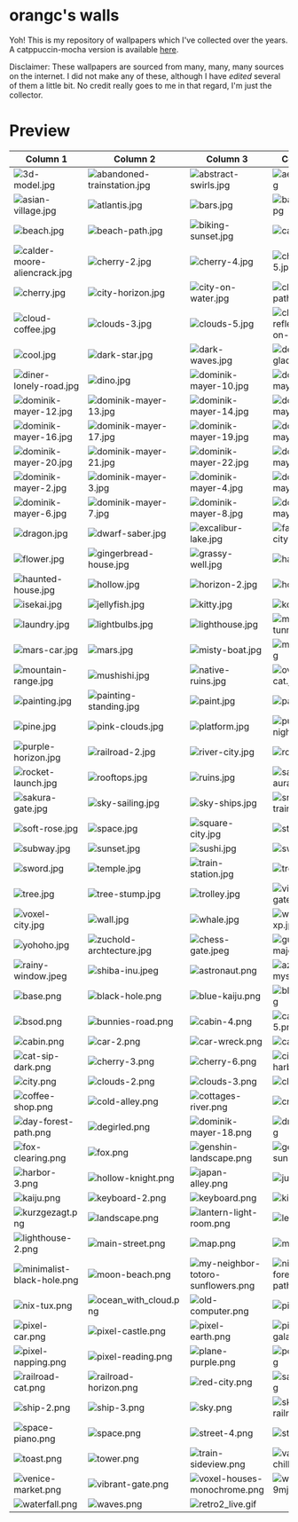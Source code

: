 # orangc's walls
Yoh! This is my repository of wallpapers which I've collected over the years. A catppuccin-mocha version is available [here](https://github.com/orxngc/walls-catppuccin-mocha).

Disclaimer: These wallpapers are sourced from many, many, many sources on the internet. I did not make any of these, although I have *edited* several of them a little bit. No credit really goes to me in that regard, I'm just the collector.
# Preview
| Column 1 | Column 2 | Column 3 | Column 4 |
|---------|---------|---------|---------|
| ![3d-model.jpg](https://raw.githubusercontent.com/orxngc/walls/main/3d-model.jpg) | ![abandoned-trainstation.jpg](https://raw.githubusercontent.com/orxngc/walls/main/abandoned-trainstation.jpg) | ![abstract-swirls.jpg](https://raw.githubusercontent.com/orxngc/walls/main/abstract-swirls.jpg) | ![aesthetic.jpg](https://raw.githubusercontent.com/orxngc/walls/main/aesthetic.jpg) |
| ![asian-village.jpg](https://raw.githubusercontent.com/orxngc/walls/main/asian-village.jpg) | ![atlantis.jpg](https://raw.githubusercontent.com/orxngc/walls/main/atlantis.jpg) | ![bars.jpg](https://raw.githubusercontent.com/orxngc/walls/main/bars.jpg) | ![basement.jpg](https://raw.githubusercontent.com/orxngc/walls/main/basement.jpg) |
| ![beach.jpg](https://raw.githubusercontent.com/orxngc/walls/main/beach.jpg) | ![beach-path.jpg](https://raw.githubusercontent.com/orxngc/walls/main/beach-path.jpg) | ![biking-sunset.jpg](https://raw.githubusercontent.com/orxngc/walls/main/biking-sunset.jpg) | ![cabin-2.jpg](https://raw.githubusercontent.com/orxngc/walls/main/cabin-2.jpg) |
| ![calder-moore-aliencrack.jpg](https://raw.githubusercontent.com/orxngc/walls/main/calder-moore-aliencrack.jpg) | ![cherry-2.jpg](https://raw.githubusercontent.com/orxngc/walls/main/cherry-2.jpg) | ![cherry-4.jpg](https://raw.githubusercontent.com/orxngc/walls/main/cherry-4.jpg) | ![cherry-5.jpg](https://raw.githubusercontent.com/orxngc/walls/main/cherry-5.jpg) |
| ![cherry.jpg](https://raw.githubusercontent.com/orxngc/walls/main/cherry.jpg) | ![city-horizon.jpg](https://raw.githubusercontent.com/orxngc/walls/main/city-horizon.jpg) | ![city-on-water.jpg](https://raw.githubusercontent.com/orxngc/walls/main/city-on-water.jpg) | ![cliff-path.jpg](https://raw.githubusercontent.com/orxngc/walls/main/cliff-path.jpg) |
| ![cloud-coffee.jpg](https://raw.githubusercontent.com/orxngc/walls/main/cloud-coffee.jpg) | ![clouds-3.jpg](https://raw.githubusercontent.com/orxngc/walls/main/clouds-3.jpg) | ![clouds-5.jpg](https://raw.githubusercontent.com/orxngc/walls/main/clouds-5.jpg) | ![clouds-reflecting-on-sea.jpg](https://raw.githubusercontent.com/orxngc/walls/main/clouds-reflecting-on-sea.jpg) |
| ![cool.jpg](https://raw.githubusercontent.com/orxngc/walls/main/cool.jpg) | ![dark-star.jpg](https://raw.githubusercontent.com/orxngc/walls/main/dark-star.jpg) | ![dark-waves.jpg](https://raw.githubusercontent.com/orxngc/walls/main/dark-waves.jpg) | ![deer-glade.jpg](https://raw.githubusercontent.com/orxngc/walls/main/deer-glade.jpg) |
| ![diner-lonely-road.jpg](https://raw.githubusercontent.com/orxngc/walls/main/diner-lonely-road.jpg) | ![dino.jpg](https://raw.githubusercontent.com/orxngc/walls/main/dino.jpg) | ![dominik-mayer-10.jpg](https://raw.githubusercontent.com/orxngc/walls/main/dominik-mayer-10.jpg) | ![dominik-mayer-11.jpg](https://raw.githubusercontent.com/orxngc/walls/main/dominik-mayer-11.jpg) |
| ![dominik-mayer-12.jpg](https://raw.githubusercontent.com/orxngc/walls/main/dominik-mayer-12.jpg) | ![dominik-mayer-13.jpg](https://raw.githubusercontent.com/orxngc/walls/main/dominik-mayer-13.jpg) | ![dominik-mayer-14.jpg](https://raw.githubusercontent.com/orxngc/walls/main/dominik-mayer-14.jpg) | ![dominik-mayer-15.jpg](https://raw.githubusercontent.com/orxngc/walls/main/dominik-mayer-15.jpg) |
| ![dominik-mayer-16.jpg](https://raw.githubusercontent.com/orxngc/walls/main/dominik-mayer-16.jpg) | ![dominik-mayer-17.jpg](https://raw.githubusercontent.com/orxngc/walls/main/dominik-mayer-17.jpg) | ![dominik-mayer-19.jpg](https://raw.githubusercontent.com/orxngc/walls/main/dominik-mayer-19.jpg) | ![dominik-mayer-1.jpg](https://raw.githubusercontent.com/orxngc/walls/main/dominik-mayer-1.jpg) |
| ![dominik-mayer-20.jpg](https://raw.githubusercontent.com/orxngc/walls/main/dominik-mayer-20.jpg) | ![dominik-mayer-21.jpg](https://raw.githubusercontent.com/orxngc/walls/main/dominik-mayer-21.jpg) | ![dominik-mayer-22.jpg](https://raw.githubusercontent.com/orxngc/walls/main/dominik-mayer-22.jpg) | ![dominik-mayer-23.jpg](https://raw.githubusercontent.com/orxngc/walls/main/dominik-mayer-23.jpg) |
| ![dominik-mayer-2.jpg](https://raw.githubusercontent.com/orxngc/walls/main/dominik-mayer-2.jpg) | ![dominik-mayer-3.jpg](https://raw.githubusercontent.com/orxngc/walls/main/dominik-mayer-3.jpg) | ![dominik-mayer-4.jpg](https://raw.githubusercontent.com/orxngc/walls/main/dominik-mayer-4.jpg) | ![dominik-mayer-5.jpg](https://raw.githubusercontent.com/orxngc/walls/main/dominik-mayer-5.jpg) |
| ![dominik-mayer-6.jpg](https://raw.githubusercontent.com/orxngc/walls/main/dominik-mayer-6.jpg) | ![dominik-mayer-7.jpg](https://raw.githubusercontent.com/orxngc/walls/main/dominik-mayer-7.jpg) | ![dominik-mayer-8.jpg](https://raw.githubusercontent.com/orxngc/walls/main/dominik-mayer-8.jpg) | ![dominik-mayer-9.jpg](https://raw.githubusercontent.com/orxngc/walls/main/dominik-mayer-9.jpg) |
| ![dragon.jpg](https://raw.githubusercontent.com/orxngc/walls/main/dragon.jpg) | ![dwarf-saber.jpg](https://raw.githubusercontent.com/orxngc/walls/main/dwarf-saber.jpg) | ![excalibur-lake.jpg](https://raw.githubusercontent.com/orxngc/walls/main/excalibur-lake.jpg) | ![fantasy-city.jpg](https://raw.githubusercontent.com/orxngc/walls/main/fantasy-city.jpg) |
| ![flower.jpg](https://raw.githubusercontent.com/orxngc/walls/main/flower.jpg) | ![gingerbread-house.jpg](https://raw.githubusercontent.com/orxngc/walls/main/gingerbread-house.jpg) | ![grassy-well.jpg](https://raw.githubusercontent.com/orxngc/walls/main/grassy-well.jpg) | ![harbor.jpg](https://raw.githubusercontent.com/orxngc/walls/main/harbor.jpg) |
| ![haunted-house.jpg](https://raw.githubusercontent.com/orxngc/walls/main/haunted-house.jpg) | ![hollow.jpg](https://raw.githubusercontent.com/orxngc/walls/main/hollow.jpg) | ![horizon-2.jpg](https://raw.githubusercontent.com/orxngc/walls/main/horizon-2.jpg) | ![horizon.jpg](https://raw.githubusercontent.com/orxngc/walls/main/horizon.jpg) |
| ![isekai.jpg](https://raw.githubusercontent.com/orxngc/walls/main/isekai.jpg) | ![jellyfish.jpg](https://raw.githubusercontent.com/orxngc/walls/main/jellyfish.jpg) | ![kitty.jpg](https://raw.githubusercontent.com/orxngc/walls/main/kitty.jpg) | ![koi.jpg](https://raw.githubusercontent.com/orxngc/walls/main/koi.jpg) |
| ![laundry.jpg](https://raw.githubusercontent.com/orxngc/walls/main/laundry.jpg) | ![lightbulbs.jpg](https://raw.githubusercontent.com/orxngc/walls/main/lightbulbs.jpg) | ![lighthouse.jpg](https://raw.githubusercontent.com/orxngc/walls/main/lighthouse.jpg) | ![marine-tunnel.jpg](https://raw.githubusercontent.com/orxngc/walls/main/marine-tunnel.jpg) |
| ![mars-car.jpg](https://raw.githubusercontent.com/orxngc/walls/main/mars-car.jpg) | ![mars.jpg](https://raw.githubusercontent.com/orxngc/walls/main/mars.jpg) | ![misty-boat.jpg](https://raw.githubusercontent.com/orxngc/walls/main/misty-boat.jpg) | ![moscow.jpg](https://raw.githubusercontent.com/orxngc/walls/main/moscow.jpg) |
| ![mountain-range.jpg](https://raw.githubusercontent.com/orxngc/walls/main/mountain-range.jpg) | ![mushishi.jpg](https://raw.githubusercontent.com/orxngc/walls/main/mushishi.jpg) | ![native-ruins.jpg](https://raw.githubusercontent.com/orxngc/walls/main/native-ruins.jpg) | ![oversized-cat.jpg](https://raw.githubusercontent.com/orxngc/walls/main/oversized-cat.jpg) |
| ![painting.jpg](https://raw.githubusercontent.com/orxngc/walls/main/painting.jpg) | ![painting-standing.jpg](https://raw.githubusercontent.com/orxngc/walls/main/painting-standing.jpg) | ![paint.jpg](https://raw.githubusercontent.com/orxngc/walls/main/paint.jpg) | ![panes.jpg](https://raw.githubusercontent.com/orxngc/walls/main/panes.jpg) |
| ![pine.jpg](https://raw.githubusercontent.com/orxngc/walls/main/pine.jpg) | ![pink-clouds.jpg](https://raw.githubusercontent.com/orxngc/walls/main/pink-clouds.jpg) | ![platform.jpg](https://raw.githubusercontent.com/orxngc/walls/main/platform.jpg) | ![purpled-night.jpg](https://raw.githubusercontent.com/orxngc/walls/main/purpled-night.jpg) |
| ![purple-horizon.jpg](https://raw.githubusercontent.com/orxngc/walls/main/purple-horizon.jpg) | ![railroad-2.jpg](https://raw.githubusercontent.com/orxngc/walls/main/railroad-2.jpg) | ![river-city.jpg](https://raw.githubusercontent.com/orxngc/walls/main/river-city.jpg) | ![road.jpg](https://raw.githubusercontent.com/orxngc/walls/main/road.jpg) |
| ![rocket-launch.jpg](https://raw.githubusercontent.com/orxngc/walls/main/rocket-launch.jpg) | ![rooftops.jpg](https://raw.githubusercontent.com/orxngc/walls/main/rooftops.jpg) | ![ruins.jpg](https://raw.githubusercontent.com/orxngc/walls/main/ruins.jpg) | ![sakura-aura.jpg](https://raw.githubusercontent.com/orxngc/walls/main/sakura-aura.jpg) |
| ![sakura-gate.jpg](https://raw.githubusercontent.com/orxngc/walls/main/sakura-gate.jpg) | ![sky-sailing.jpg](https://raw.githubusercontent.com/orxngc/walls/main/sky-sailing.jpg) | ![sky-ships.jpg](https://raw.githubusercontent.com/orxngc/walls/main/sky-ships.jpg) | ![snowy-train.jpg](https://raw.githubusercontent.com/orxngc/walls/main/snowy-train.jpg) |
| ![soft-rose.jpg](https://raw.githubusercontent.com/orxngc/walls/main/soft-rose.jpg) | ![space.jpg](https://raw.githubusercontent.com/orxngc/walls/main/space.jpg) | ![square-city.jpg](https://raw.githubusercontent.com/orxngc/walls/main/square-city.jpg) | ![stall.jpg](https://raw.githubusercontent.com/orxngc/walls/main/stall.jpg) |
| ![subway.jpg](https://raw.githubusercontent.com/orxngc/walls/main/subway.jpg) | ![sunset.jpg](https://raw.githubusercontent.com/orxngc/walls/main/sunset.jpg) | ![sushi.jpg](https://raw.githubusercontent.com/orxngc/walls/main/sushi.jpg) | ![swirls.jpg](https://raw.githubusercontent.com/orxngc/walls/main/swirls.jpg) |
| ![sword.jpg](https://raw.githubusercontent.com/orxngc/walls/main/sword.jpg) | ![temple.jpg](https://raw.githubusercontent.com/orxngc/walls/main/temple.jpg) | ![train-station.jpg](https://raw.githubusercontent.com/orxngc/walls/main/train-station.jpg) | ![tree-2.jpg](https://raw.githubusercontent.com/orxngc/walls/main/tree-2.jpg) |
| ![tree.jpg](https://raw.githubusercontent.com/orxngc/walls/main/tree.jpg) | ![tree-stump.jpg](https://raw.githubusercontent.com/orxngc/walls/main/tree-stump.jpg) | ![trolley.jpg](https://raw.githubusercontent.com/orxngc/walls/main/trolley.jpg) | ![village-gate.jpg](https://raw.githubusercontent.com/orxngc/walls/main/village-gate.jpg) |
| ![voxel-city.jpg](https://raw.githubusercontent.com/orxngc/walls/main/voxel-city.jpg) | ![wall.jpg](https://raw.githubusercontent.com/orxngc/walls/main/wall.jpg) | ![whale.jpg](https://raw.githubusercontent.com/orxngc/walls/main/whale.jpg) | ![windows-xp.jpg](https://raw.githubusercontent.com/orxngc/walls/main/windows-xp.jpg) |
| ![yohoho.jpg](https://raw.githubusercontent.com/orxngc/walls/main/yohoho.jpg) | ![zuchold-archtecture.jpg](https://raw.githubusercontent.com/orxngc/walls/main/zuchold-archtecture.jpg) | ![chess-gate.jpeg](https://raw.githubusercontent.com/orxngc/walls/main/chess-gate.jpeg) | ![guy-majou.jpeg](https://raw.githubusercontent.com/orxngc/walls/main/guy-majou.jpeg) |
| ![rainy-window.jpeg](https://raw.githubusercontent.com/orxngc/walls/main/rainy-window.jpeg) | ![shiba-inu.jpeg](https://raw.githubusercontent.com/orxngc/walls/main/shiba-inu.jpeg) | ![astronaut.png](https://raw.githubusercontent.com/orxngc/walls/main/astronaut.png) | ![aztec-mysteries.png](https://raw.githubusercontent.com/orxngc/walls/main/aztec-mysteries.png) |
| ![base.png](https://raw.githubusercontent.com/orxngc/walls/main/base.png) | ![black-hole.png](https://raw.githubusercontent.com/orxngc/walls/main/black-hole.png) | ![blue-kaiju.png](https://raw.githubusercontent.com/orxngc/walls/main/blue-kaiju.png) | ![blueprint.png](https://raw.githubusercontent.com/orxngc/walls/main/blueprint.png) |
| ![bsod.png](https://raw.githubusercontent.com/orxngc/walls/main/bsod.png) | ![bunnies-road.png](https://raw.githubusercontent.com/orxngc/walls/main/bunnies-road.png) | ![cabin-4.png](https://raw.githubusercontent.com/orxngc/walls/main/cabin-4.png) | ![cabin-5.png](https://raw.githubusercontent.com/orxngc/walls/main/cabin-5.png) |
| ![cabin.png](https://raw.githubusercontent.com/orxngc/walls/main/cabin.png) | ![car-2.png](https://raw.githubusercontent.com/orxngc/walls/main/car-2.png) | ![car-wreck.png](https://raw.githubusercontent.com/orxngc/walls/main/car-wreck.png) | ![castle.png](https://raw.githubusercontent.com/orxngc/walls/main/castle.png) |
| ![cat-sip-dark.png](https://raw.githubusercontent.com/orxngc/walls/main/cat-sip-dark.png) | ![cherry-3.png](https://raw.githubusercontent.com/orxngc/walls/main/cherry-3.png) | ![cherry-6.png](https://raw.githubusercontent.com/orxngc/walls/main/cherry-6.png) | ![city-harbor.png](https://raw.githubusercontent.com/orxngc/walls/main/city-harbor.png) |
| ![city.png](https://raw.githubusercontent.com/orxngc/walls/main/city.png) | ![clouds-2.png](https://raw.githubusercontent.com/orxngc/walls/main/clouds-2.png) | ![clouds-3.png](https://raw.githubusercontent.com/orxngc/walls/main/clouds-3.png) | ![clouds.png](https://raw.githubusercontent.com/orxngc/walls/main/clouds.png) |
| ![coffee-shop.png](https://raw.githubusercontent.com/orxngc/walls/main/coffee-shop.png) | ![cold-alley.png](https://raw.githubusercontent.com/orxngc/walls/main/cold-alley.png) | ![cottages-river.png](https://raw.githubusercontent.com/orxngc/walls/main/cottages-river.png) | ![crane.png](https://raw.githubusercontent.com/orxngc/walls/main/crane.png) |
| ![day-forest-path.png](https://raw.githubusercontent.com/orxngc/walls/main/day-forest-path.png) | ![degirled.png](https://raw.githubusercontent.com/orxngc/walls/main/degirled.png) | ![dominik-mayer-18.png](https://raw.githubusercontent.com/orxngc/walls/main/dominik-mayer-18.png) | ![droplets.png](https://raw.githubusercontent.com/orxngc/walls/main/droplets.png) |
| ![fox-clearing.png](https://raw.githubusercontent.com/orxngc/walls/main/fox-clearing.png) | ![fox.png](https://raw.githubusercontent.com/orxngc/walls/main/fox.png) | ![genshin-landscape.png](https://raw.githubusercontent.com/orxngc/walls/main/genshin-landscape.png) | ![gentlemen-sunset.png](https://raw.githubusercontent.com/orxngc/walls/main/gentlemen-sunset.png) |
| ![harbor-3.png](https://raw.githubusercontent.com/orxngc/walls/main/harbor-3.png) | ![hollow-knight.png](https://raw.githubusercontent.com/orxngc/walls/main/hollow-knight.png) | ![japan-alley.png](https://raw.githubusercontent.com/orxngc/walls/main/japan-alley.png) | ![jupiter.png](https://raw.githubusercontent.com/orxngc/walls/main/jupiter.png) |
| ![kaiju.png](https://raw.githubusercontent.com/orxngc/walls/main/kaiju.png) | ![keyboard-2.png](https://raw.githubusercontent.com/orxngc/walls/main/keyboard-2.png) | ![keyboard.png](https://raw.githubusercontent.com/orxngc/walls/main/keyboard.png) | ![kitchen.png](https://raw.githubusercontent.com/orxngc/walls/main/kitchen.png) |
| ![kurzgezagt.png](https://raw.githubusercontent.com/orxngc/walls/main/kurzgezagt.png) | ![landscape.png](https://raw.githubusercontent.com/orxngc/walls/main/landscape.png) | ![lantern-light-room.png](https://raw.githubusercontent.com/orxngc/walls/main/lantern-light-room.png) | ![lelouch.png](https://raw.githubusercontent.com/orxngc/walls/main/lelouch.png) |
| ![lighthouse-2.png](https://raw.githubusercontent.com/orxngc/walls/main/lighthouse-2.png) | ![main-street.png](https://raw.githubusercontent.com/orxngc/walls/main/main-street.png) | ![map.png](https://raw.githubusercontent.com/orxngc/walls/main/map.png) | ![math.png](https://raw.githubusercontent.com/orxngc/walls/main/math.png) |
| ![minimalist-black-hole.png](https://raw.githubusercontent.com/orxngc/walls/main/minimalist-black-hole.png) | ![moon-beach.png](https://raw.githubusercontent.com/orxngc/walls/main/moon-beach.png) | ![my-neighbor-totoro-sunflowers.png](https://raw.githubusercontent.com/orxngc/walls/main/my-neighbor-totoro-sunflowers.png) | ![night-forest-path.png](https://raw.githubusercontent.com/orxngc/walls/main/night-forest-path.png) |
| ![nix-tux.png](https://raw.githubusercontent.com/orxngc/walls/main/nix-tux.png) | ![ocean_with_cloud.png](https://raw.githubusercontent.com/orxngc/walls/main/ocean_with_cloud.png) | ![old-computer.png](https://raw.githubusercontent.com/orxngc/walls/main/old-computer.png) | ![pitstop.png](https://raw.githubusercontent.com/orxngc/walls/main/pitstop.png) |
| ![pixel-car.png](https://raw.githubusercontent.com/orxngc/walls/main/pixel-car.png) | ![pixel-castle.png](https://raw.githubusercontent.com/orxngc/walls/main/pixel-castle.png) | ![pixel-earth.png](https://raw.githubusercontent.com/orxngc/walls/main/pixel-earth.png) | ![pixel-galaxy.png](https://raw.githubusercontent.com/orxngc/walls/main/pixel-galaxy.png) |
| ![pixel-napping.png](https://raw.githubusercontent.com/orxngc/walls/main/pixel-napping.png) | ![pixel-reading.png](https://raw.githubusercontent.com/orxngc/walls/main/pixel-reading.png) | ![plane-purple.png](https://raw.githubusercontent.com/orxngc/walls/main/plane-purple.png) | ![pompeii.png](https://raw.githubusercontent.com/orxngc/walls/main/pompeii.png) |
| ![railroad-cat.png](https://raw.githubusercontent.com/orxngc/walls/main/railroad-cat.png) | ![railroad-horizon.png](https://raw.githubusercontent.com/orxngc/walls/main/railroad-horizon.png) | ![red-city.png](https://raw.githubusercontent.com/orxngc/walls/main/red-city.png) | ![satellite.png](https://raw.githubusercontent.com/orxngc/walls/main/satellite.png) |
| ![ship-2.png](https://raw.githubusercontent.com/orxngc/walls/main/ship-2.png) | ![ship-3.png](https://raw.githubusercontent.com/orxngc/walls/main/ship-3.png) | ![sky.png](https://raw.githubusercontent.com/orxngc/walls/main/sky.png) | ![sky-railroad.png](https://raw.githubusercontent.com/orxngc/walls/main/sky-railroad.png) |
| ![space-piano.png](https://raw.githubusercontent.com/orxngc/walls/main/space-piano.png) | ![space.png](https://raw.githubusercontent.com/orxngc/walls/main/space.png) | ![street-4.png](https://raw.githubusercontent.com/orxngc/walls/main/street-4.png) | ![street.png](https://raw.githubusercontent.com/orxngc/walls/main/street.png) |
| ![toast.png](https://raw.githubusercontent.com/orxngc/walls/main/toast.png) | ![tower.png](https://raw.githubusercontent.com/orxngc/walls/main/tower.png) | ![train-sideview.png](https://raw.githubusercontent.com/orxngc/walls/main/train-sideview.png) | ![van-chilling.png](https://raw.githubusercontent.com/orxngc/walls/main/van-chilling.png) |
| ![venice-market.png](https://raw.githubusercontent.com/orxngc/walls/main/venice-market.png) | ![vibrant-gate.png](https://raw.githubusercontent.com/orxngc/walls/main/vibrant-gate.png) | ![voxel-houses-monochrome.png](https://raw.githubusercontent.com/orxngc/walls/main/voxel-houses-monochrome.png) | ![wallhaven-9mjw78.png](https://raw.githubusercontent.com/orxngc/walls/main/wallhaven-9mjw78.png) |
| ![waterfall.png](https://raw.githubusercontent.com/orxngc/walls/main/waterfall.png) | ![waves.png](https://raw.githubusercontent.com/orxngc/walls/main/waves.png) | ![retro2_live.gif](https://raw.githubusercontent.com/orxngc/walls/main/retro2_live.gif) | |
